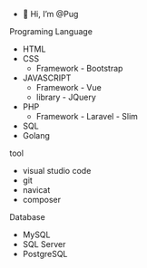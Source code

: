 - 👋 Hi, I’m @Pug

Programing Language
  -  HTML 
  -  CSS
      - Framework
            - Bootstrap
  -  JAVASCRIPT
      - Framework
            - Vue
      - library
            - JQuery
  -  PHP
      - Framework
            - Laravel
            - Slim                
  -  SQL
  -  Golang       
  
tool
  -  visual studio code
  -  git
  -  navicat
  -  composer

Database
  - MySQL
  - SQL Server
  - PostgreSQL
  
<!---
Pugpaprika21/Pugpaprika21 is a ✨ special ✨ repository because its `README.md` (this file) appears on your GitHub profile.
You can click the Preview link to take a look at your changes.
--->
